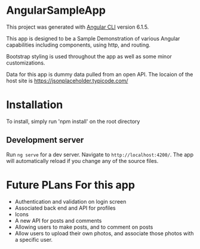 # AngularSampleApp

This project was generated with [Angular CLI](https://github.com/angular/angular-cli) version 6.1.5.

This app is designed to be a Sample Demonstration of various Angular capabilities including components, using http, and routing.

Bootstrap styling is used throughout the app as well as some minor customizations.

Data for this app is dummy data pulled from an open API.  The locaion of the host site is https://jsonplaceholder.typicode.com/

# Installation

To install, simply run 'npm install' on the root directory

## Development server

Run `ng serve` for a dev server. Navigate to `http://localhost:4200/`. The app will automatically reload if you change any of the source files.

# Future PLans For this app

- Authentication and validation on login screen
- Associated back end and API for profiles
- Icons
- A new API for posts and comments
- Allowing users to make posts, and to comment on posts
- Allow users to upload their own photos, and associate those photos with a specific user.
